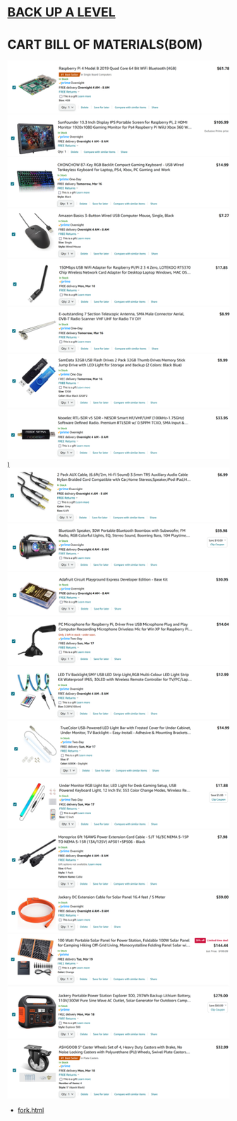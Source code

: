 # [BACK UP A LEVEL](../)

# CART BILL OF MATERIALS(BOM)


[![](https://raw.githubusercontent.com/LafeLabs/cart/main/images/pi-amazon.png)](https://www.amazon.com/gp/product/B07TC2BK1X/)
[![](https://raw.githubusercontent.com/LafeLabs/cart/main/images/pi-screen-amazon.png)](https://www.amazon.com/gp/product/B07NNXH2SS/)
[![](https://raw.githubusercontent.com/LafeLabs/cart/main/images/keyboard-amazon.png)](https://www.amazon.com/gp/product/B08BFD9NQH/)
[![](https://raw.githubusercontent.com/LafeLabs/cart/main/images/mouse-amazon.png)](https://www.amazon.com/gp/product/B005EJH6RW/)
[![](https://raw.githubusercontent.com/LafeLabs/cart/main/images/wifi-amazon.png)](https://www.amazon.com/gp/product/B0BHW6T96R/)
[![](https://raw.githubusercontent.com/LafeLabs/cart/main/images/wifi-antenna-amazon.png)](https://www.amazon.com/gp/product/B07D32NNKF/)
[![](https://raw.githubusercontent.com/LafeLabs/cart/main/images/thumb-drive-amazon.png)](https://www.amazon.com/gp/product/B082ZGHXK8/)
[![](https://raw.githubusercontent.com/LafeLabs/cart/main/images/sdr-amazon.png))](https://www.amazon.com/gp/product/B01HA642SW/)
[![](https://raw.githubusercontent.com/LafeLabs/cart/main/images/aux-cables-amazon.png)](https://www.amazon.com/gp/product/B0BF9JHGXK/)
[![](https://raw.githubusercontent.com/LafeLabs/cart/main/images/bluetooth-speakers-amazon.png)](https://www.amazon.com/gp/product/B0834V1J2X/)
[![](https://raw.githubusercontent.com/LafeLabs/cart/main/images/circuit-playground-express-kit-amazon.png)](https://www.amazon.com/gp/product/B0834V1J2X/)
[![](https://raw.githubusercontent.com/LafeLabs/cart/main/images/microphone-amazon.png)](https://www.amazon.com/gp/product/B08PV5CF1F/)
[![](https://raw.githubusercontent.com/LafeLabs/cart/main/images/light-strip-amazon.png)](https://www.amazon.com/gp/product/B075VSJTR9/)
[![](https://raw.githubusercontent.com/LafeLabs/cart/main/images/white-usb-light-amazon.png)](https://www.amazon.com/gp/product/B084HLSXJV/)
[![](https://raw.githubusercontent.com/LafeLabs/cart/main/images/rainbow-usb-light-amazon.png)](https://www.amazon.com/gp/product/B09TCZC3QJ/)
[![](https://raw.githubusercontent.com/LafeLabs/cart/main/images/ac-line-extension-amazon.png)](https://www.amazon.com/gp/product/B002HWMY9E/)
[![](https://raw.githubusercontent.com/LafeLabs/cart/main/images/solar-dc-extension-amazon.png)](https://www.amazon.com/gp/product/B002HWMY9E/)
[![](https://raw.githubusercontent.com/LafeLabs/cart/main/images/solar-panel-amazon.png)](https://www.amazon.com/gp/product/B09W2CFT61/)
[![](https://raw.githubusercontent.com/LafeLabs/cart/main/images/power-station-amazon.png)](https://www.amazon.com/gp/product/B082TMBYR6/)
[![](https://raw.githubusercontent.com/LafeLabs/cart/main/images/casters-amazon.png)](https://www.amazon.com/gp/product/B088PPFMCL/)



 - [fork.html](fork.html)




